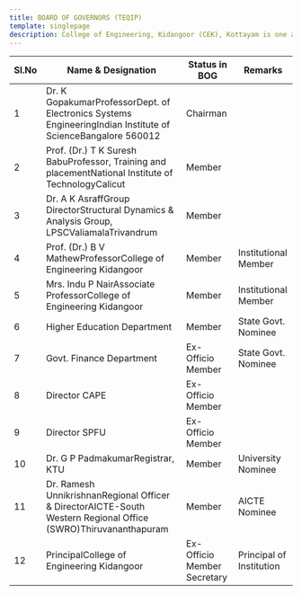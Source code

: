 ```yaml
---
title: BOARD OF GOVERNORS (TEQIP)
template: singlepage
description: College of Engineering, Kidangoor (CEK), Kottayam is one among the premier institutions in the state. The college is governed by the Co-operative Academy of Professional Education established by the Government of Kerala. The admissions are based on the rank obtained by the students in the State Entrance examinations and functioning of the college is according to the rules and regulations formulated by the Government of Kerala.
---
```


| Sl.No | Name & Designation | Status in BOG | Remarks |
|-------|----------------------------------------------------------------------------------------------------------------|-----------------------------|--------------------------|
| 1 | Dr. K GopakumarProfessorDept. of Electronics Systems EngineeringIndian Institute of ScienceBangalore 560012 | Chairman |  |
| 2 | Prof. (Dr.) T  K Suresh BabuProfessor, Training and placementNational Institute of TechnologyCalicut | Member |  |
| 3 | Dr. A K AsraffGroup DirectorStructural Dynamics & Analysis Group, LPSCValiamalaTrivandrum | Member |  |
| 4 | Prof. (Dr.) B V MathewProfessorCollege of Engineering Kidangoor | Member | Institutional Member |
| 5 | Mrs. Indu P NairAssociate ProfessorCollege of Engineering Kidangoor | Member |  Institutional Member |
| 6 | Higher Education Department | Member |  State Govt. Nominee |
| 7 | Govt. Finance Department | Ex-Officio Member |  State Govt. Nominee |
| 8 | Director CAPE | Ex-Officio Member |  |
| 9 | Director SPFU | Ex-Officio Member |  |
| 10 | Dr. G P PadmakumarRegistrar, KTU | Member | University Nominee |
| 11 | Dr. Ramesh UnnikrishnanRegional Officer & DirectorAICTE-South Western Regional Office (SWRO)Thiruvananthapuram | Member | AICTE Nominee |
| 12 | PrincipalCollege of Engineering Kidangoor | Ex-Officio Member Secretary | Principal of Institution |

